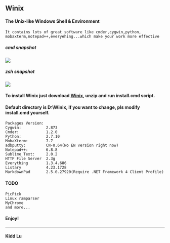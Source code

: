 Winix
----------

#### The Unix-like Windows Shell & Environment
	It contains lots of great software like cmder,cygwin,python,
	mobaxterm,notepad++,everyehing...which make your work more effective

##### cmd snapshot
![](https://raw.githubusercontent.com/kiddlu/Winix/master/snapshot/img1.png)

##### zsh snapshot
![](https://raw.githubusercontent.com/kiddlu/Winix/master/snapshot/img2.png)

#### To install Winix just download [Winix](http://pan.baidu.com/s/1dDI3SXF), unzip and run install.cmd script.

#### Default directory is D:\Winix, if you want to change, pls modify install.cmd yourself.

	Packages Version:
	Cygwin:           2.873
	Cmder:            1.2.0
	Python:           2.7.10
	MobaXterm:        7.7
	adbputty:         CN-0.64(No EN version right now)
	Notepad++:        6.8.8
	Sublime Text:     2.0.2
	HTTP File Server  2.3g
	Everything        1.3.4.686
	Listary           4.23.1728
	MarkdownPad       2.5.0.27920(Require .NET Framework 4 Client Profile)	

#### TODO
	PicPick
	Linux ramparser
	MyChrome
	and more...

#### Enjoy!

----------

#### Kidd Lu
